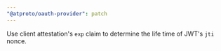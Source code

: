 ```yaml
---
"@atproto/oauth-provider": patch
---
```


Use client attestation's `exp` claim to determine the life time of JWT's `jti` nonce.
